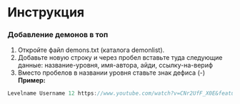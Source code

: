 # Инструкция
### Добавление демонов в топ
1. Откройте файл demons.txt (каталога demonlist).
2. Добавьте новую строку и через пробел вставьте туда следующие данные: название-уровня, имя-автора, айди, ссылку-на-вериф
3. Вместо пробелов в названии уровня ставьте знак дефиса (-)
**Пример:** 
```js
Levelname Username 12 https://www.youtube.com/watch?v=CNr2UfF_X0E&feature=youtu.be
```
